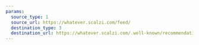 ```yaml
---
params:
  source_type: 1
  source_url: https://whatever.scalzi.com/feed/
  destination_type: 3
  destination_url: https://whatever.scalzi.com/.well-known/recommendations.opml
---
```

